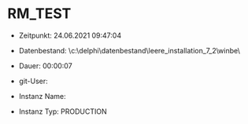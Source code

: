 # RM_TEST

- Zeitpunkt: 24.06.2021 09:47:04

- Datenbestand: \c:\delphi\datenbestand\leere_installation_7_2\winbe\
- Dauer: 00:00:07
- git-User: 
- Instanz Name: 
- Instanz Typ: PRODUCTION
